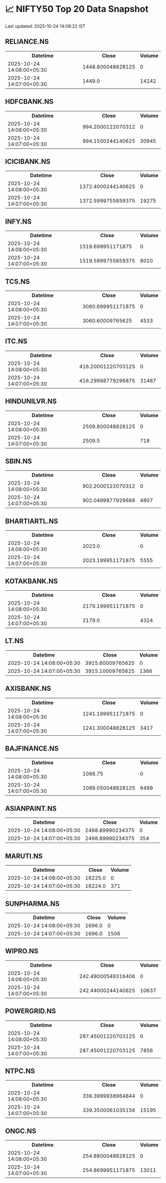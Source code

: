 # 📈 NIFTY50 Top 20 Data Snapshot

Last updated: 2025-10-24 14:08:22 IST

## RELIANCE.NS

<table>
  <tr><th>Datetime</th><th>Close</th><th>Volume</th></tr>
  <tr><td>2025-10-24 14:08:00+05:30</td><td>1448.800048828125</td><td>0</td></tr>
  <tr><td>2025-10-24 14:07:00+05:30</td><td>1449.0</td><td>14142</td></tr>
</table>

## HDFCBANK.NS

<table>
  <tr><th>Datetime</th><th>Close</th><th>Volume</th></tr>
  <tr><td>2025-10-24 14:08:00+05:30</td><td>994.2000122070312</td><td>0</td></tr>
  <tr><td>2025-10-24 14:07:00+05:30</td><td>994.1500244140625</td><td>30945</td></tr>
</table>

## ICICIBANK.NS

<table>
  <tr><th>Datetime</th><th>Close</th><th>Volume</th></tr>
  <tr><td>2025-10-24 14:08:00+05:30</td><td>1372.4000244140625</td><td>0</td></tr>
  <tr><td>2025-10-24 14:07:00+05:30</td><td>1372.5999755859375</td><td>19275</td></tr>
</table>

## INFY.NS

<table>
  <tr><th>Datetime</th><th>Close</th><th>Volume</th></tr>
  <tr><td>2025-10-24 14:08:00+05:30</td><td>1519.699951171875</td><td>0</td></tr>
  <tr><td>2025-10-24 14:07:00+05:30</td><td>1519.5999755859375</td><td>8010</td></tr>
</table>

## TCS.NS

<table>
  <tr><th>Datetime</th><th>Close</th><th>Volume</th></tr>
  <tr><td>2025-10-24 14:08:00+05:30</td><td>3060.699951171875</td><td>0</td></tr>
  <tr><td>2025-10-24 14:07:00+05:30</td><td>3060.60009765625</td><td>4533</td></tr>
</table>

## ITC.NS

<table>
  <tr><th>Datetime</th><th>Close</th><th>Volume</th></tr>
  <tr><td>2025-10-24 14:08:00+05:30</td><td>416.20001220703125</td><td>0</td></tr>
  <tr><td>2025-10-24 14:07:00+05:30</td><td>416.29998779296875</td><td>31487</td></tr>
</table>

## HINDUNILVR.NS

<table>
  <tr><th>Datetime</th><th>Close</th><th>Volume</th></tr>
  <tr><td>2025-10-24 14:08:00+05:30</td><td>2509.800048828125</td><td>0</td></tr>
  <tr><td>2025-10-24 14:07:00+05:30</td><td>2509.5</td><td>718</td></tr>
</table>

## SBIN.NS

<table>
  <tr><th>Datetime</th><th>Close</th><th>Volume</th></tr>
  <tr><td>2025-10-24 14:08:00+05:30</td><td>902.2000122070312</td><td>0</td></tr>
  <tr><td>2025-10-24 14:07:00+05:30</td><td>902.0499877929688</td><td>4807</td></tr>
</table>

## BHARTIARTL.NS

<table>
  <tr><th>Datetime</th><th>Close</th><th>Volume</th></tr>
  <tr><td>2025-10-24 14:08:00+05:30</td><td>2023.0</td><td>0</td></tr>
  <tr><td>2025-10-24 14:07:00+05:30</td><td>2023.199951171875</td><td>5555</td></tr>
</table>

## KOTAKBANK.NS

<table>
  <tr><th>Datetime</th><th>Close</th><th>Volume</th></tr>
  <tr><td>2025-10-24 14:08:00+05:30</td><td>2179.199951171875</td><td>0</td></tr>
  <tr><td>2025-10-24 14:07:00+05:30</td><td>2179.0</td><td>4324</td></tr>
</table>

## LT.NS

<table>
  <tr><th>Datetime</th><th>Close</th><th>Volume</th></tr>
  <tr><td>2025-10-24 14:08:00+05:30</td><td>3915.60009765625</td><td>0</td></tr>
  <tr><td>2025-10-24 14:07:00+05:30</td><td>3915.10009765625</td><td>1366</td></tr>
</table>

## AXISBANK.NS

<table>
  <tr><th>Datetime</th><th>Close</th><th>Volume</th></tr>
  <tr><td>2025-10-24 14:08:00+05:30</td><td>1241.199951171875</td><td>0</td></tr>
  <tr><td>2025-10-24 14:07:00+05:30</td><td>1241.300048828125</td><td>3417</td></tr>
</table>

## BAJFINANCE.NS

<table>
  <tr><th>Datetime</th><th>Close</th><th>Volume</th></tr>
  <tr><td>2025-10-24 14:08:00+05:30</td><td>1088.75</td><td>0</td></tr>
  <tr><td>2025-10-24 14:07:00+05:30</td><td>1089.050048828125</td><td>6499</td></tr>
</table>

## ASIANPAINT.NS

<table>
  <tr><th>Datetime</th><th>Close</th><th>Volume</th></tr>
  <tr><td>2025-10-24 14:08:00+05:30</td><td>2498.89990234375</td><td>0</td></tr>
  <tr><td>2025-10-24 14:07:00+05:30</td><td>2498.89990234375</td><td>354</td></tr>
</table>

## MARUTI.NS

<table>
  <tr><th>Datetime</th><th>Close</th><th>Volume</th></tr>
  <tr><td>2025-10-24 14:08:00+05:30</td><td>16225.0</td><td>0</td></tr>
  <tr><td>2025-10-24 14:07:00+05:30</td><td>16224.0</td><td>371</td></tr>
</table>

## SUNPHARMA.NS

<table>
  <tr><th>Datetime</th><th>Close</th><th>Volume</th></tr>
  <tr><td>2025-10-24 14:08:00+05:30</td><td>1696.0</td><td>0</td></tr>
  <tr><td>2025-10-24 14:07:00+05:30</td><td>1696.0</td><td>1506</td></tr>
</table>

## WIPRO.NS

<table>
  <tr><th>Datetime</th><th>Close</th><th>Volume</th></tr>
  <tr><td>2025-10-24 14:08:00+05:30</td><td>242.49000549316406</td><td>0</td></tr>
  <tr><td>2025-10-24 14:07:00+05:30</td><td>242.44000244140625</td><td>10637</td></tr>
</table>

## POWERGRID.NS

<table>
  <tr><th>Datetime</th><th>Close</th><th>Volume</th></tr>
  <tr><td>2025-10-24 14:08:00+05:30</td><td>287.45001220703125</td><td>0</td></tr>
  <tr><td>2025-10-24 14:07:00+05:30</td><td>287.45001220703125</td><td>7856</td></tr>
</table>

## NTPC.NS

<table>
  <tr><th>Datetime</th><th>Close</th><th>Volume</th></tr>
  <tr><td>2025-10-24 14:08:00+05:30</td><td>339.3999938964844</td><td>0</td></tr>
  <tr><td>2025-10-24 14:07:00+05:30</td><td>339.3500061035156</td><td>15195</td></tr>
</table>

## ONGC.NS

<table>
  <tr><th>Datetime</th><th>Close</th><th>Volume</th></tr>
  <tr><td>2025-10-24 14:08:00+05:30</td><td>254.8800048828125</td><td>0</td></tr>
  <tr><td>2025-10-24 14:07:00+05:30</td><td>254.8699951171875</td><td>13011</td></tr>
</table>


